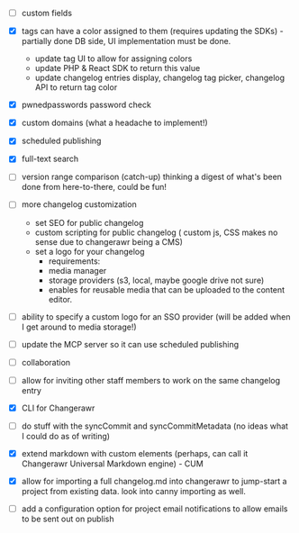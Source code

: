 - [ ] custom fields
- [x] tags can have a color assigned to them (requires updating the SDKs) - partially done DB side, UI implementation must be done.
    - update tag UI to allow for assigning colors
    - update PHP & React SDK to return this value
    - update changelog entries display, changelog tag picker, changelog API to return tag color

- [x] pwnedpasswords password check
- [x] custom domains (what a headache to implement!)
- [x] scheduled publishing
- [x] full-text search
- [ ] version range comparison (catch-up) thinking a digest of what's been done from here-to-there, could be fun!
- [ ] more changelog customization
  - set SEO for public changelog
  - custom scripting for public changelog ( custom js, CSS makes no sense due to changerawr being a CMS)
  - set a logo for your changelog
    - requirements:
    - media manager
    - storage providers (s3, local, maybe google drive not sure)
    - enables for reusable media that can be uploaded to the content editor.

- [ ] ability to specify a custom logo for an SSO provider (will be added when I get around to media storage!)
- [ ] update the MCP server so it can use scheduled publishing
- [ ] collaboration
- [ ] allow for inviting other staff members to work on the same changelog entry
- [x] CLI for Changerawr
- [ ] do stuff with the syncCommit and syncCommitMetadata (no ideas what I could do as of writing)
- [x] extend markdown with custom elements (perhaps, can call it Changerawr Universal Markdown engine) - CUM
- [x] allow for importing a full changelog.md into changerawr to jump-start a project from existing data. look into canny importing as well.
- [ ] add a configuration option for project email notifications to allow emails to be sent out on publish
